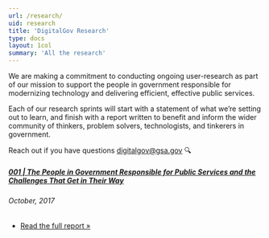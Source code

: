 ```yaml
---
url: /research/
uid: research
title: 'DigitalGov Research'
type: docs
layout: 1col
summary: 'All the research'
---
```


We are making a commitment to conducting ongoing user-research as part of our mission to support the people in government responsible for modernizing technology and delivering efficient, effective public services.

Each of our research sprints will start with a statement of what we’re setting out to learn, and finish with a report written to benefit and inform the wider community of thinkers, problem solvers, technologists, and tinkerers in government.

Reach out if you have questions [digitalgov@gsa.gov](mailto:digitalgov@gsa.gov) :mag:

<div class="promo">
  <h5><a href="/research-001/" title="Research: The People in Government Responsible for Public Services and the Challenges That Get in Their Way">001 | The People in Government Responsible for Public Services and the Challenges That Get in Their Way</a></h5>
  <h6>October, 2017</h6>
  <ul class="refer">
    <li><a href="/research-001/" title="Research: The People in Government Responsible for Public Services and the Challenges That Get in Their Way">Read the full report »</a></li>
  </ul>
</div>
